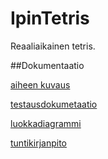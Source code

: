 # IpinTetris

Reaaliaikainen tetris.

##Dokumentaatio

[aiheen kuvaus](dokumentointi/aiheenKuvausJaRakenne.md)

[testausdokumetaatio](dokumentointi/index.md)

[luokkadiagrammi](dokumentointi/luokkadiagrammi.jpg)

[tuntikirjanpito](dokumentointi/tuntikirjanpito.md)